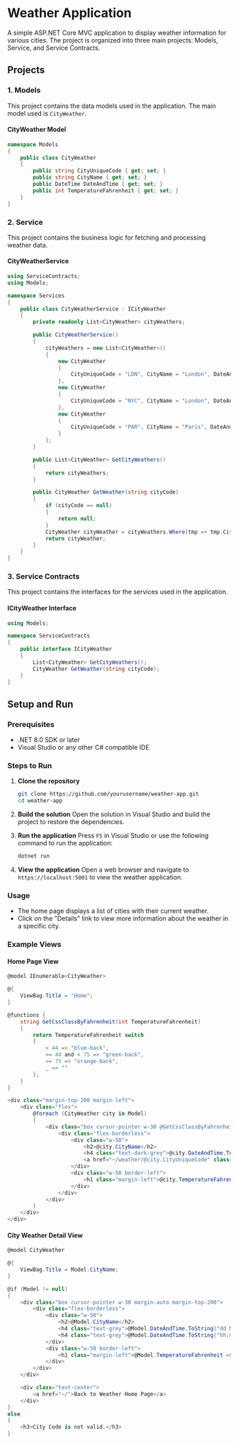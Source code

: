 


# Weather Application

A simple ASP.NET Core MVC application to display weather information for various cities. The project is organized into three main projects: Models, Service, and Service Contracts.

## Projects

### 1. Models
This project contains the data models used in the application. The main model used is `CityWeather`.

#### CityWeather Model
```csharp
namespace Models
{
    public class CityWeather
    {
        public string CityUniqueCode { get; set; }
        public string CityName { get; set; }
        public DateTime DateAndTime { get; set; }
        public int TemperatureFahrenheit { get; set; }
    }
}
```

### 2. Service
This project contains the business logic for fetching and processing weather data.

#### CityWeatherService
```csharp
using ServiceContracts;
using Models;

namespace Services
{
    public class CityWeatherService : ICityWeather
    {
        private readonly List<CityWeather> cityWeathers;

        public CityWeatherService()
        {
            cityWeathers = new List<CityWeather>()
            {
                new CityWeather
                {
                    CityUniqueCode = "LDN", CityName = "London", DateAndTime = Convert.ToDateTime("2030-01-01 8:00"), TemperatureFahrenheit = 33,
                },
                new CityWeather
                {
                    CityUniqueCode = "NYC", CityName = "London", DateAndTime = Convert.ToDateTime("2030-01-01 3:00"), TemperatureFahrenheit = 60
                },
                new CityWeather
                {
                    CityUniqueCode = "PAR", CityName = "Paris", DateAndTime = Convert.ToDateTime("2030-01-01 9:00"), TemperatureFahrenheit = 82,
                }
            };
        }

        public List<CityWeather> GetCityWeathers()
        {
            return cityWeathers;
        }

        public CityWeather GetWeather(string cityCode)
        {
            if (cityCode == null)
            {
                return null;
            }
            CityWeather cityWeather = cityWeathers.Where(tmp => tmp.CityUniqueCode == cityCode).FirstOrDefault();
            return cityWeather;
        }
    }
}
```

### 3. Service Contracts
This project contains the interfaces for the services used in the application.

#### ICityWeather Interface
```csharp
using Models;

namespace ServiceContracts
{
    public interface ICityWeather
    {
        List<CityWeather> GetCityWeathers();
        CityWeather GetWeather(string cityCode);
    }
}
```

## Setup and Run

### Prerequisites
- .NET 8.0 SDK or later
- Visual Studio or any other C# compatible IDE

### Steps to Run

1. **Clone the repository**
    ```sh
    git clone https://github.com/yourusername/weather-app.git
    cd weather-app
    ```

2. **Build the solution**
    Open the solution in Visual Studio and build the project to restore the dependencies.

3. **Run the application**
    Press `F5` in Visual Studio or use the following command to run the application:
    ```sh
    dotnet run
    ```

4. **View the application**
    Open a web browser and navigate to `https://localhost:5001` to view the weather application.

### Usage
- The home page displays a list of cities with their current weather.
- Click on the "Details" link to view more information about the weather in a specific city.

### Example Views

#### Home Page View
```csharp
@model IEnumerable<CityWeather>

@{
    ViewBag.Title = "Home";
}

@functions {
    string GetCssClassByFahrenheit(int TemperatureFahrenheit)
    {
        return TemperatureFahrenheit switch
        {
            < 44 => "blue-back",
            >= 44 and < 75 => "green-back",
            >= 75 => "orange-back",
            _ => ""
        };
    }
}

<div class="margin-top-200 margin-left">
    <div class="flex">
        @foreach (CityWeather city in Model)
        {
            <div class="box cursor-pointer w-30 @GetCssClassByFahrenheit(city.TemperatureFahrenheit)">
                <div class="flex-borderless">
                    <div class="w-50">
                        <h2>@city.CityName</h2>
                        <h4 class="text-dark-grey">@city.DateAndTime.ToString("hh:mm tt")</h4>
                        <a href="~/weather/@city.CityUniqueCode" class="margin-top">Details</a>
                    </div>
                    <div class="w-50 border-left">
                        <h1 class="margin-left">@city.TemperatureFahrenheit <sup class="text-grey">&#8457</sup></h1>
                    </div>
                </div>
            </div>
        }
    </div>
</div>
```

#### City Weather Detail View
```csharp
@model CityWeather

@{
    ViewBag.Title = Model.CityName;
}

@if (Model != null)
{
    <div class="box cursor-pointer w-30 margin-auto margin-top-200">
        <div class="flex-borderless">
            <div class="w-50">
                <h2>@Model.CityName</h2>
                <h4 class="text-grey">@Model.DateAndTime.ToString("dd MMM yyyy")</h4>
                <h4 class="text-grey">@Model.DateAndTime.ToString("hh:mm tt")</h4>
            </div>
            <div class="w-50 border-left">
                <h1 class="margin-left">@Model.TemperatureFahrenheit <sup class="text-grey">&#8457</sup></h1>
            </div>
        </div>
    </div>

    <div class="text-center">
        <a href="~/">Back to Weather Home Page</a>
    </div>
}
else
{
    <h3>City Code is not valid.</h3>
}
```
